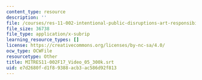 ```yaml
---
content_type: resource
description: ''
file: /courses/res-11-002-intentional-public-disruptions-art-responsibility-and-pedagogy-fall-2017/e7d2680fd1f89388acb3ac586d92f813_MITRES11-002F17_Video_05_300k.srt
file_size: 36738
file_type: application/x-subrip
learning_resource_types: []
license: https://creativecommons.org/licenses/by-nc-sa/4.0/
ocw_type: OCWFile
resourcetype: Other
title: MITRES11-002F17_Video_05_300k.srt
uid: e7d2680f-d1f8-9388-acb3-ac586d92f813
---
```

